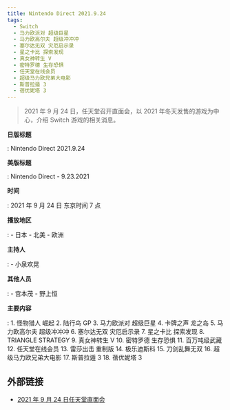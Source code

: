 ```yaml
---
title: Nintendo Direct 2021.9.24
tags:
  - Switch
  - 马力欧派对 超级巨星
  - 马力欧高尔夫 超级冲冲冲
  - 塞尔达无双 灾厄启示录
  - 星之卡比 探索发现
  - 真女神转生 V
  - 密特罗德 生存恐惧
  - 任天堂在线会员
  - 超级马力欧兄弟大电影
  - 斯普拉遁 3
  - 蓓优妮塔 3
---
```


> 2021 年 9 月 24 日，任天堂召开直面会，以 2021 年冬天发售的游戏为中心，介绍 Switch 游戏的相关消息。

**日版标题**

:   Nintendo Direct 2021.9.24

**美版标题**

:   Nintendo Direct - 9.23.2021

**时间**

:   2021 年 9 月 24 日 东京时间 7 点

**播放地区**

:   - 日本
    - 北美
    - 欧洲

**主持人**

:   - 小泉欢晃

**其他人员**

:   - 宫本茂
    - 野上恒

**主要内容**

:   1. 怪物猎人 崛起
    2. 陆行鸟 GP
    3. 马力欧派对 超级巨星
    4. 卡牌之声 龙之岛
    5. 马力欧高尔夫 超级冲冲冲
    6. 塞尔达无双 灾厄启示录
    7. 星之卡比 探索发现
    8. TRIANGLE STRATEGY
    9. 真女神转生 V
    10. 密特罗德 生存恐惧
    11. 百万吨级武藏
    12. 任天堂在线会员
    13. 雷莎出击 重制版
    14. 极乐迪斯科
    15. 刀剑乱舞无双
    16. 超级马力欧兄弟大电影
    17. 斯普拉遁 3
    18. 蓓优妮塔 3

## 外部链接

- [2021 年 9 月 24 日任天堂直面会](https://www.bilibili.com/video/BV1eq4y1P7Si/)
